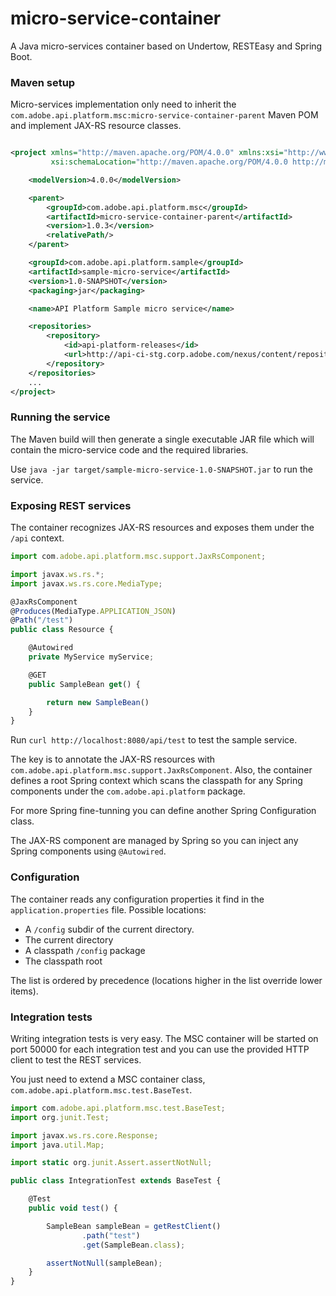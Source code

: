 micro-service-container
=======================
A Java micro-services container based on Undertow, RESTEasy and Spring Boot.

### Maven setup

Micro-services implementation only need to inherit the `com.adobe.api.platform.msc:micro-service-container-parent` Maven POM and implement JAX-RS resource classes.

```xml

<project xmlns="http://maven.apache.org/POM/4.0.0" xmlns:xsi="http://www.w3.org/2001/XMLSchema-instance"
         xsi:schemaLocation="http://maven.apache.org/POM/4.0.0 http://maven.apache.org/maven-v4_0_0.xsd">

    <modelVersion>4.0.0</modelVersion>

    <parent>
        <groupId>com.adobe.api.platform.msc</groupId>
        <artifactId>micro-service-container-parent</artifactId>
        <version>1.0.3</version>
        <relativePath/>
    </parent>

    <groupId>com.adobe.api.platform.sample</groupId>
    <artifactId>sample-micro-service</artifactId>
    <version>1.0-SNAPSHOT</version>
    <packaging>jar</packaging>

    <name>API Platform Sample micro service</name>

    <repositories>
        <repository>
            <id>api-platform-releases</id>
            <url>http://api-ci-stg.corp.adobe.com/nexus/content/repositories/releases/</url>
        </repository>
    </repositories>
    ...
</project>
```
### Running the service

The Maven build will then generate a single executable JAR file which will contain the micro-service code and the required libraries.

Use `java -jar target/sample-micro-service-1.0-SNAPSHOT.jar` to run the service.

### Exposing REST services

The container recognizes JAX-RS resources and exposes them under the `/api` context.

```javascript
import com.adobe.api.platform.msc.support.JaxRsComponent;

import javax.ws.rs.*;
import javax.ws.rs.core.MediaType;

@JaxRsComponent
@Produces(MediaType.APPLICATION_JSON)
@Path("/test")
public class Resource {

    @Autowired
    private MyService myService;

    @GET
    public SampleBean get() {

        return new SampleBean()
    }
}
```

Run `curl http://localhost:8080/api/test` to test the sample service.

The key is to annotate the JAX-RS resources with `com.adobe.api.platform.msc.support.JaxRsComponent`.
Also, the container defines a root Spring context which scans the classpath for any Spring components under the `com.adobe.api.platform` package.

For more Spring fine-tunning you can define another Spring Configuration class.

The JAX-RS component are managed by Spring so you can inject any Spring components using `@Autowired`.

### Configuration

The container reads any configuration properties it find in the `application.properties` file. Possible locations:
- A `/config` subdir of the current directory.
- The current directory
- A classpath `/config` package
- The classpath root 

The list is ordered by precedence (locations higher in the list override lower items).

### Integration tests

Writing integration tests is very easy. The MSC container will be started on port 50000 for each integration test and you can use the provided HTTP client to test the REST services.

You just need to extend a MSC container class, `com.adobe.api.platform.msc.test.BaseTest`.

```javascript
import com.adobe.api.platform.msc.test.BaseTest;
import org.junit.Test;

import javax.ws.rs.core.Response;
import java.util.Map;

import static org.junit.Assert.assertNotNull;

public class IntegrationTest extends BaseTest {

    @Test
    public void test() {

        SampleBean sampleBean = getRestClient()
                .path("test")
                .get(SampleBean.class);

        assertNotNull(sampleBean);
    }
}
```




